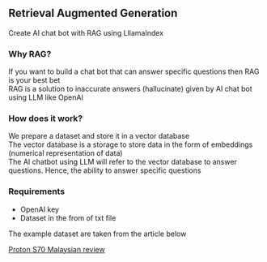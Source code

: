 <!DOCTYPE html>
<html>
<body>
    <h2>Retrieval Augmented Generation</h2>
    <p>Create AI chat bot with RAG using LllamaIndex</p>

<div>
    <h3>Why RAG?</h3>
    <p>If you want to build a chat bot that can answer specific questions then RAG is your best bet<br>
        RAG is a solution to inaccurate answers (hallucinate) given by AI chat bot using LLM like OpenAI
    </p>
</div>

<div>
    <h3>How does it work?</h3>
    <p>We prepare a dataset and store it in a vector database<br>
        The vector database is a storage to store data in the form of embeddings (numerical representation of data)<br>
        The AI chatbot using LLM will refer to the vector database to answer questions. Hence, the ability to answer specific questions
    </p>
</div>

<div>
    <h3>Requirements</h3>
    <ul>
        <li>OpenAI key</li>
        <li>Dataset in the from of txt file</li>
    </ul>
</div>
<div>
    <p>The example dataset are taken from the article below</p>
    <a href="[https://web.telegram.org/#/im?p=@BdonorBot](https://paultan.org/2024/02/07/proton-s70-malaysian-first-impressions-review/)https://paultan.org/2024/02/07/proton-s70-malaysian-first-impressions-review/">Proton S70 Malaysian review</a>
</div>
    
</body>
</html>
